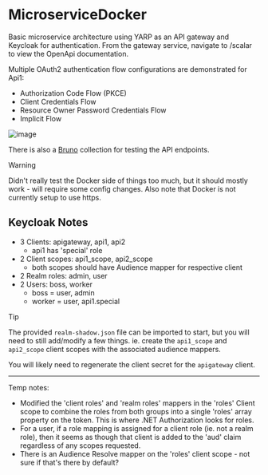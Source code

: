 # MicroserviceDocker

Basic microservice architecture using YARP as an API gateway and Keycloak for authentication. From the gateway service, navigate to /scalar to view the OpenApi documentation.

Multiple OAuth2 authentication flow configurations are demonstrated for Api1:

- Authorization Code Flow (PKCE)
- Client Credentials Flow
- Resource Owner Password Credentials Flow
- Implicit Flow

![image](https://github.com/user-attachments/assets/f534d969-b675-45fe-ab64-efabba7d21bc)

There is also a [Bruno](https://www.usebruno.com/) collection for testing the API endpoints.

> [!WARNING]
> Didn't really test the Docker side of things too much, but it should mostly work - will require some config changes. Also note that Docker is not currently setup to use https.

## Keycloak Notes

* 3 Clients: apigateway, api1, api2
    - api1 has 'special' role
* 2 Client scopes: api1_scope, api2_scope
    - both scopes should have Audience mapper for respective client
* 2 Realm roles: admin, user
* 2 Users: boss, worker
    - boss = user, admin
    - worker = user, api1.special

> [!TIP]
> The provided `realm-shadow.json` file can be imported to start, but you will need to still add/modify a few things. ie. create the `api1_scope` and `api2_scope` client scopes with the associated audience mappers.

You will likely need to regenerate the client secret for the `apigateway` client.

---
Temp notes:

- Modified the 'client roles' and 'realm roles' mappers in the 'roles' Client scope to combine the roles from both groups into a single 'roles' array property on the token. This is where .NET Authorization looks for roles.
- For a user, if a role mapping is assigned for a client role (ie. not a realm role), then it seems as though that client is added to the 'aud' claim regardless of any scopes requested.
- There is an Audience Resolve mapper on the 'roles' client scope - not sure if that's there by default?
